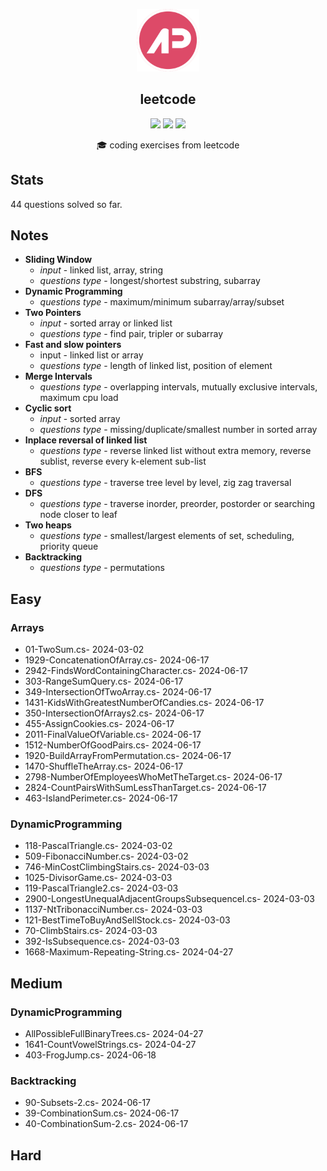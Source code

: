 <p align="center">
  <img src="https://raw.githubusercontent.com/ashishdotme/assets/master/logo.png" alt="drawing" width="100"/>
</p>

<h2 align="center">leetcode</h2>

<p align="center">
<a href="https://img.shields.io/website?style=for-the-badge&url=https%3A%2F%2Fcode.ashish.me"><img src="https://img.shields.io/website?style=for-the-badge&url=https%3A%2F%2Fcode.ashish.me"></a>
<a href="https://img.shields.io/github/last-commit/ashishdotme/code.ashish.me?style=for-the-badge"><img src="https://img.shields.io/github/last-commit/ashishdotme/code.ashish.me?style=for-the-badge"></a>
<a href="https://img.shields.io/github/workflow/status/ashishdotme/code.ashish.me/Build%20code.ashish.me/master?style=for-the-badge"><img src="https://img.shields.io/github/workflow/status/ashishdotme/code.ashish.me/Build%20code.ashish.me/master?style=for-the-badge"></a>
</p>

<p align="center">🎓 coding exercises from leetcode</p>
<!-- <div style='margin:0 auto;width:80%;'>
  <img src="./.github/assets/website-screen.png" alt="screenshot"/>
</div>
<p align="center"><a href="https://code.ashish.me">https://code.ashish.me</a></p> -->

## Stats

<!-- count -->44<!-- count --> questions solved so far.

## Notes

- **Sliding Window**
  - _input_ - linked list, array, string
  - _questions type_ - longest/shortest substring, subarray
- **Dynamic Programming**
  - _questions type_ - maximum/minimum subarray/array/subset
- **Two Pointers**
  - _input_ - sorted array or linked list
  - _questions type_ - find pair, tripler or subarray
- **Fast and slow pointers**
  - input - linked list or array
  - _questions type_ - length of linked list, position of element
- **Merge Intervals**
  - _questions type_ - overlapping intervals, mutually exclusive intervals, maximum cpu load
- **Cyclic sort**
  - _input_ - sorted array
  - _questions type_ - missing/duplicate/smallest number in sorted array
- **Inplace reversal of linked list**
  - _questions type_ - reverse linked list without extra memory, reverse sublist, reverse every k-element sub-list
- **BFS**
  - _questions type_ - traverse tree level by level, zig zag traversal
- **DFS**
  - _questions type_ - traverse inorder, preorder, postorder or searching node closer to leaf
- **Two heaps**
  - _questions type_ - smallest/largest elements of set, scheduling, priority queue
- **Backtracking**
  - _questions type_ - permutations

<!-- index starts -->
## Easy
### Arrays

* 01-TwoSum.cs- 2024-03-02
* 1929-ConcatenationOfArray.cs- 2024-06-17
* 2942-FindsWordContainingCharacter.cs- 2024-06-17
* 303-RangeSumQuery.cs- 2024-06-17
* 349-IntersectionOfTwoArray.cs- 2024-06-17
* 1431-KidsWithGreatestNumberOfCandies.cs- 2024-06-17
* 350-IntersectionOfArrays2.cs- 2024-06-17
* 455-AssignCookies.cs- 2024-06-17
* 2011-FinalValueOfVariable.cs- 2024-06-17
* 1512-NumberOfGoodPairs.cs- 2024-06-17
* 1920-BuildArrayFromPermutation.cs- 2024-06-17
* 1470-ShuffleTheArray.cs- 2024-06-17
* 2798-NumberOfEmployeesWhoMetTheTarget.cs- 2024-06-17
* 2824-CountPairsWithSumLessThanTarget.cs- 2024-06-17
* 463-IslandPerimeter.cs- 2024-06-17

### DynamicProgramming

* 118-PascalTriangle.cs- 2024-03-02
* 509-FibonacciNumber.cs- 2024-03-02
* 746-MinCostClimbingStairs.cs- 2024-03-03
* 1025-DivisorGame.cs- 2024-03-03
* 119-PascalTriangle2.cs- 2024-03-03
* 2900-LongestUnequalAdjacentGroupsSubsequenceI.cs- 2024-03-03
* 1137-NtTribonacciNumber.cs- 2024-03-03
* 121-BestTimeToBuyAndSellStock.cs- 2024-03-03
* 70-ClimbStairs.cs- 2024-03-03
* 392-IsSubsequence.cs- 2024-03-03
* 1668-Maximum-Repeating-String.cs- 2024-04-27

## Medium
### DynamicProgramming

* AllPossibleFullBinaryTrees.cs- 2024-04-27
* 1641-CountVowelStrings.cs- 2024-04-27
* 403-FrogJump.cs- 2024-06-18

### Backtracking

* 90-Subsets-2.cs- 2024-06-17
* 39-CombinationSum.cs- 2024-06-17
* 40-CombinationSum-2.cs- 2024-06-17

## Hard
<!-- index ends -->
